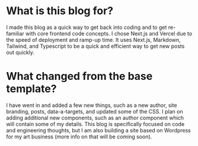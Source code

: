 # What is this blog for?

I made this blog as a quick way to get back into coding and to get re-familiar with core frontend code concepts. I chose Next.js and Vercel due to the speed of deployment and ramp-up time. It uses Next.js, Markdown, Tailwind, and Typescript to be a quick and efficient way to get new posts out quickly.

# What changed from the base template?

I have went in and added a few new things, such as a new author, site branding, posts, data-a-targets, and updated some of the CSS. I plan on adding additional new components, such as an author component which will contain some of my details. This blog is specifically focused on code and engineering thoughts, but I am also building a site based on Wordpress for my art business (more info on that will be coming soon).